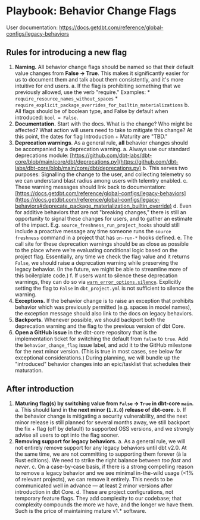 # Playbook: Behavior Change Flags

User documentation: https://docs.getdbt.com/reference/global-configs/legacy-behaviors

## Rules for introducing a new flag

1. **Naming.** All behavior change flags should be named so that their default value changes from **False → True**. This makes it significantly easier for us to document them and talk about them consistently, and it's more intuitive for end users.
    a. If the flag is prohibiting something that we previously allowed, use the verb "require." Examples:
        * `require_resource_names_without_spaces`
        * `require_explicit_package_overrides_for_builtin_materializations`
    b. All flags should be of boolean type, and False by default when introduced: `bool = False`.
2. **Documentation.** Start with the docs. What is the change? Who might be affected? What action will users need to take to mitigate this change? At this point, the dates for flag Introduction + Maturity are "TBD."
3. **Deprecation warnings**. As a general rule, **all** behavior changes should be accompanied by a deprecation warning.
    a. Always use our standard deprecations module: [https://github.com/dbt-labs/dbt-core/blob/main/core/dbt/deprecations.py](https://github.com/dbt-labs/dbt-core/blob/main/core/dbt/deprecations.py)
    b. This serves two purposes: Signalling the change to the user, and collecting telemetry so we can understand blast radius among users with telemtry enabled.
    c. These warning messages should link back to documentation: [https://docs.getdbt.com/reference/global-configs/legacy-behaviors](https://docs.getdbt.com/reference/global-configs/legacy-behaviors#deprecate_package_materialization_builtin_override)
    d. Even for additive behaviors that are not "breaking changes," there is still an opportunity to signal these changes for users, and to gather an estimate of the impact. E.g. `source_freshness_run_project_hooks` should still include a proactive message any time someone runs the `source freshness` command in a project that has `on-run-*` hooks defined.
    e. The call site for these deprecation warnings should be as close as possible to the place where we’re evaluating conditional logic based on the project flag. Essentially, any time we check the flag value and it returns `False`, we should raise a deprecation warning while preserving the legacy behavior. (In the future, we might be able to streamline more of this boilerplate code.)
    f. If users want to silence these deprecation warnings, they can do so via [`warn_error_options.silence`](https://docs.getdbt.com/reference/global-configs/warnings). Explicitly setting the flag to `False` in `dbt_project.yml` is not sufficient to silence the warning.
4. **Exceptions.** If the behavior change is to raise an exception that prohibits behavior which was previously permitted (e.g. spaces in model names), the exception message should also link to the docs on legacy behaviors.
5. **Backports.** Whenever possible, we should backport both the deprecation warning and the flag to the previous version of dbt Core.
6. **Open a GitHub issue** in the dbt-core repository that is the implementation ticket for switching the default from `false` to `true`. Add the `behavior_change_flag` issue label, and add it to the GitHub milestone for the next minor version. (This is true in most cases, see below for exceptional considerations.) During planning, we will bundle up the "introduced" behavior changes into an epic/tasklist that schedules their maturation.

## After introduction

1. **Maturing flag(s) by switching value from `False` → `True` in dbt-core `main`.**
    a. This should land in **the next minor (`1.X.0`) release of dbt-core**.
    b. If the behavior change is mitigating a security vulnerability, and the next minor release is still planned for several months away, we still backport the fix + flag (off by default) to supported OSS versions, and we strongly advise all users to opt into the flag sooner.
2. **Removing support for legacy behaviors.**
    a. As a general rule, we will not entirely remove support for any legacy behaviors until dbt v2.0. At the same time, we are not committing to supporting them forever (à la Rust editions). We need to strike the right balance between _too fast_ and _never_.
    c. On a case-by-case basis, if there is a strong compelling reason to remove a legacy behavior and we see minimal in-the-wild usage (<1% of relevant projects), we can remove it entirely. This needs to be communicated well in advance — at least 2 minor versions after introduction in dbt Core.
    d. These are project configurations, not temporary feature flags. They add complexity to our codebase; that complexity compounds the more we have, and the longer we have them. Such is the price of maintaining mature v1.* software.
